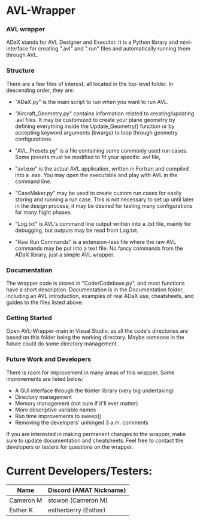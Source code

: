 # AVL-Wrapper
### AVL wrapper
ADaX stands for AVL Designer and Executor. It is a Python library and mini-interface for creating ".avl" and ".run" files and automatically running them through AVL.

### Structure
There are a few files of interest, all located in the top-level folder. In descending order, they are:

- "ADaX.py" is the main script to run when you want to run AVL.

- "Aircraft_Geometry.py" contains information related to creating/updating .avl files. It may be customized to create your plane geometry by
  defining everything inside the Update_Geometry() function or by accepting keyword arguments (kwargs) to loop through geometry configurations.

- "AVL_Presets.py" is a file containing some commonly used run cases. Some presets must be modified to fit your specific .avl file, 

- "avl.exe" is the actual AVL application, written in Fortran and compiled into a .exe. You may open the executable and play with AVL in the 
  command line.

- "CaseMaker.py" may be used to create custom run cases for easily storing and running a run case. This is not necessary to set up until later
  in the design process; it may be desired for testing many configurations for many flight phases.

- "Log.txt" is AVL's command line output written into a .txt file, mainly for debugging, but outputs may be read from Log.txt.

- "Raw Run Commands" is a extension-less file where the raw AVL commands may be put into a text file. No fancy commands from the ADaX library,
  just a simple AVL wrapper.

### Documentation
The wrapper code is stored in "Code/Codebase.py", and most functions have a short description. Documentation is in the Documentation folder, including an AVL introduction, examples of real ADaX use, cheatsheets, and guides to the files listed above.

### Getting Started
Open AVL-Wrapper-main in Visual Studio, as all the code's directories are based on this folder being the working directory. Maybe someone in the future could do some directory management. 

### Future Work and Developers
There is room for improvement in many areas of this wrapper. Some improvements are listed below:
 - A GUI interface through the tkinter library (very big undertaking)
 - Directory management
 - Memory management (not sure if it'll ever matter)
 - More descriptive variable names
 - Run time improvements to sweep()
 - Removing the developers' unhinged 3 a.m. comments

If you are interested in making permanent changes to the wrapper, make sure to update documentation and cheatsheets.
Feel free to contact the developers or testers for questions on the wrapper. 

# Current Developers/Testers:
| **Name** | **Discord (AMAT Nickname)** | 
|-|-|
|Cameron M| stowon (Cameron M)|
|Esther K| estherberry (Esther)|




